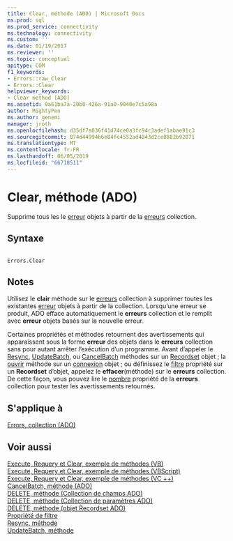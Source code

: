 ```yaml
---
title: Clear, méthode (ADO) | Microsoft Docs
ms.prod: sql
ms.prod_service: connectivity
ms.technology: connectivity
ms.custom: ''
ms.date: 01/19/2017
ms.reviewer: ''
ms.topic: conceptual
apitype: COM
f1_keywords:
- Errors::raw_Clear
- Errors::Clear
helpviewer_keywords:
- Clear method [ADO]
ms.assetid: 0a61ba7a-20b8-426a-91a0-9040e7c5a98a
author: MightyPen
ms.author: genemi
manager: jroth
ms.openlocfilehash: d35df7a036f41d74ce0a3fc94c3adef1abae91c3
ms.sourcegitcommit: 074d44994b6e84fe4552ad4843d2ce0882b92871
ms.translationtype: MT
ms.contentlocale: fr-FR
ms.lasthandoff: 06/05/2019
ms.locfileid: "66718511"
---
```

# <a name="clear-method-ado"></a>Clear, méthode (ADO)
Supprime tous les le [erreur](../../../ado/reference/ado-api/error-object.md) objets à partir de la [erreurs](../../../ado/reference/ado-api/errors-collection-ado.md) collection.  
  
## <a name="syntax"></a>Syntaxe  
  
```  
  
Errors.Clear  
```  
  
## <a name="remarks"></a>Notes  
 Utilisez le **clair** méthode sur le [erreurs](../../../ado/reference/ado-api/errors-collection-ado.md) collection à supprimer toutes les existantes [erreur](../../../ado/reference/ado-api/error-object.md) objets à partir de la collection. Lorsqu’une erreur se produit, ADO efface automatiquement le **erreurs** collection et le remplit avec **erreur** objets basés sur la nouvelle erreur.  
  
 Certaines propriétés et méthodes retournent des avertissements qui apparaissent sous la forme **erreur** des objets dans le **erreurs** collection sans pour autant arrêter l’exécution d’un programme. Avant d’appeler le [Resync](../../../ado/reference/ado-api/resync-method.md), [UpdateBatch](../../../ado/reference/ado-api/updatebatch-method.md), ou [CancelBatch](../../../ado/reference/ado-api/cancelbatch-method-ado.md) méthodes sur un [Recordset](../../../ado/reference/ado-api/recordset-object-ado.md) objet ; la [ouvrir](../../../ado/reference/ado-api/open-method-ado-connection.md) méthode sur un [connexion](../../../ado/reference/ado-api/connection-object-ado.md) objet ; ou définissez le [filtre](../../../ado/reference/ado-api/filter-property.md) propriété sur un **Recordset** d’objet, appelez le **effacer**(méthode) sur le **erreurs** collection. De cette façon, vous pouvez lire le [nombre](../../../ado/reference/ado-api/count-property-ado.md) propriété de la **erreurs** collection pour tester les avertissements retournés.  
  
## <a name="applies-to"></a>S'applique à  
 [Errors, collection (ADO)](../../../ado/reference/ado-api/errors-collection-ado.md)  
  
## <a name="see-also"></a>Voir aussi  
 [Execute, Requery et Clear, exemple de méthodes (VB)](../../../ado/reference/ado-api/execute-requery-and-clear-methods-example-vb.md)   
 [Execute, Requery et Clear, exemple de méthodes (VBScript)](../../../ado/reference/ado-api/execute-requery-and-clear-methods-example-vbscript.md)   
 [Execute, Requery et Clear, exemple de méthodes (VC ++)](../../../ado/reference/ado-api/execute-requery-and-clear-methods-example-vc.md)   
 [CancelBatch, méthode (ADO)](../../../ado/reference/ado-api/cancelbatch-method-ado.md)   
 [DELETE, méthode (Collection de champs ADO)](../../../ado/reference/ado-api/delete-method-ado-fields-collection.md)   
 [DELETE, méthode (Collection de paramètres ADO)](../../../ado/reference/ado-api/delete-method-ado-parameters-collection.md)   
 [DELETE, méthode (objet Recordset ADO)](../../../ado/reference/ado-api/delete-method-ado-recordset.md)   
 [Propriété de filtre](../../../ado/reference/ado-api/filter-property.md)   
 [Resync, méthode](../../../ado/reference/ado-api/resync-method.md)   
 [UpdateBatch, méthode](../../../ado/reference/ado-api/updatebatch-method.md)
